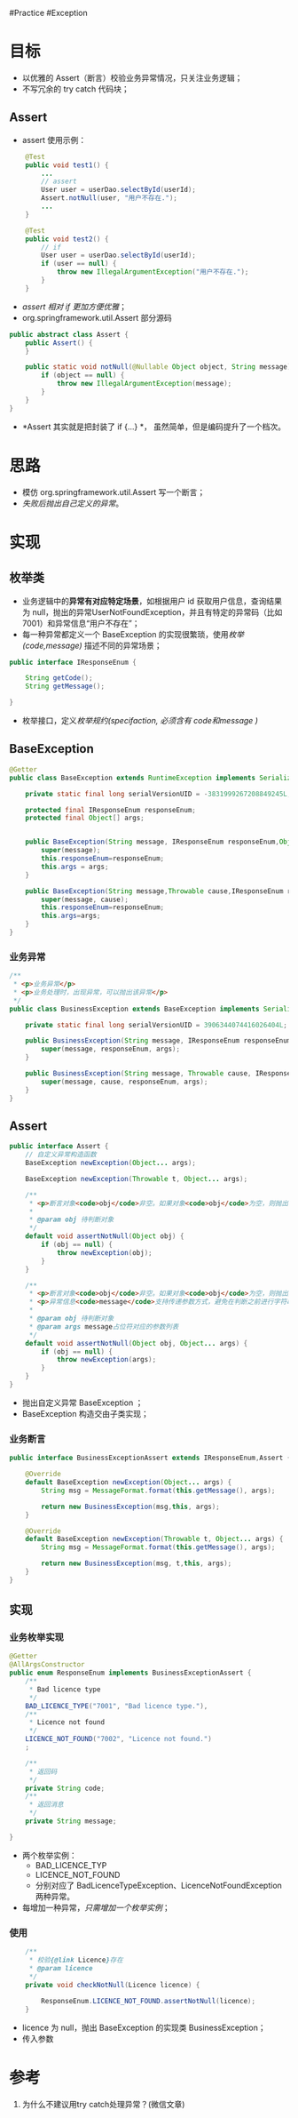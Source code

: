 #Practice #Exception 

# 目标
- 以优雅的 Assert（断言）校验业务异常情况，只关注业务逻辑；
- 不写冗余的 try catch 代码块；

## Assert
- assert 使用示例：
```java
	@Test
    public void test1() {
        ...
        // assert
        User user = userDao.selectById(userId);
        Assert.notNull(user, "用户不存在.");
        ...
    }

    @Test
    public void test2() {
        // if
        User user = userDao.selectById(userId);
        if (user == null) {
            throw new IllegalArgumentException("用户不存在.");
        }
    }
```
- *assert 相对 if 更加方便优雅*；
- org.springframework.util.Assert 部分源码
```java
public abstract class Assert {
    public Assert() {
    }

    public static void notNull(@Nullable Object object, String message) {
        if (object == null) {
            throw new IllegalArgumentException(message);
        }
    }
}
```
- *Assert 其实就是把封装了 if {...} *， 虽然简单，但是编码提升了一个档次。

# 思路
- 模仿 org.springframework.util.Assert 写一个断言；
- *失败后抛出自己定义的异常*。

# 实现
## 枚举类
- 业务逻辑中的**异常有对应特定场景**，如根据用户 id 获取用户信息，查询结果为 null，抛出的异常UserNotFoundException，并且有特定的异常码（比如 7001）和异常信息“用户不存在”；
- 每一种异常都定义一个 BaseException 的实现很繁琐，使用*枚举(code,message)* 描述不同的异常场景；

```java
public interface IResponseEnum {

    String getCode();
    String getMessage();

}
```
- 枚举接口，定义*枚举规约(specifaction, 必须含有 code和message )*

## BaseException
```java
@Getter
public class BaseException extends RuntimeException implements Serializable {

    private static final long serialVersionUID = -3831999267208849245L;

    protected final IResponseEnum responseEnum;
    protected final Object[] args;


    public BaseException(String message, IResponseEnum responseEnum,Object... args) {
        super(message);
        this.responseEnum=responseEnum;
        this.args = args;
    }

    public BaseException(String message,Throwable cause,IResponseEnum responseEnum, Object... args) {
        super(message, cause);
        this.responseEnum=responseEnum;
        this.args=args;
    }
}
```

### 业务异常
```java
/**  
 * <p>业务异常</p>  
 * <p>业务处理时，出现异常，可以抛出该异常</p>  
 */
public class BusinessException extends BaseException implements Serializable {

    private static final long serialVersionUID = 3906344074416026404L;

    public BusinessException(String message, IResponseEnum responseEnum, Object... args) {
        super(message, responseEnum, args);
    }

    public BusinessException(String message, Throwable cause, IResponseEnum responseEnum, Object... args) {
        super(message, cause, responseEnum, args);
    }
}
```


## Assert
```java
public interface Assert {
	// 自定义异常构造函数
    BaseException newException(Object... args);

    BaseException newException(Throwable t, Object... args);

    /**
     * <p>断言对象<code>obj</code>非空。如果对象<code>obj</code>为空，则抛出自定义异常
     *
     * @param obj 待判断对象
     */
    default void assertNotNull(Object obj) {
        if (obj == null) {
            throw newException(obj);
        }
    }

    /**
     * <p>断言对象<code>obj</code>非空。如果对象<code>obj</code>为空，则抛出异常
     * <p>异常信息<code>message</code>支持传递参数方式，避免在判断之前进行字符串拼接操作
     *
     * @param obj 待判断对象
     * @param args message占位符对应的参数列表
     */
    default void assertNotNull(Object obj, Object... args) {
        if (obj == null) {
            throw newException(args);
        }
    }
}
```
- 抛出自定义异常 BaseException ；
- BaseException 构造交由子类实现；

### 业务断言
```java
public interface BusinessExceptionAssert extends IResponseEnum,Assert {

    @Override
    default BaseException newException(Object... args) {
        String msg = MessageFormat.format(this.getMessage(), args);

        return new BusinessException(msg,this, args);
    }

    @Override
    default BaseException newException(Throwable t, Object... args) {
        String msg = MessageFormat.format(this.getMessage(), args);

        return new BusinessException(msg, t,this, args);
    }
}
```

## 实现
### 业务枚举实现
```java
@Getter
@AllArgsConstructor
public enum ResponseEnum implements BusinessExceptionAssert {
    /**
     * Bad licence type
     */
    BAD_LICENCE_TYPE("7001", "Bad licence type."),
    /**
     * Licence not found
     */
    LICENCE_NOT_FOUND("7002", "Licence not found.")
    ;

    /**
     * 返回码
     */
    private String code;
    /**
     * 返回消息
     */
    private String message;

}
```
- 两个枚举实例：
	- BAD_LICENCE_TYP  
	- LICENCE_NOT_FOUND
	- 分别对应了 BadLicenceTypeException、LicenceNotFoundException 两种异常。
- 每增加一种异常，*只需增加一个枚举实例*；

### 使用
```java
	/**
     * 校验{@link Licence}存在
     * @param licence
     */
    private void checkNotNull(Licence licence) {
	    
        ResponseEnum.LICENCE_NOT_FOUND.assertNotNull(licence);
    }
```
- licence 为 null，抛出 BaseException 的实现类 BusinessException；
- 传入参数


# 参考
1. 为什么不建议用try catch处理异常？(微信文章)